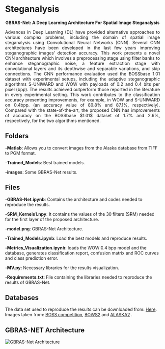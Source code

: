 # Steganalysis


<p align="center"><strong>GBRAS-Net: A Deep Learning Architecture For Spatial Image Steganalysis</strong></p>


<p align="justify">Advances in Deep Learning (DL) have provided alternative approaches to various complex problems, including the domain of spatial image steganalysis using Convolutional Neural Networks (CNN). Several CNN architectures have been developed in the last few years improving steganographic images' detection accuracy. This work presents a novel CNN architecture which involves a preprocessing stage using filter banks to enhance steganographic noise, a feature extraction stage with convolutional layers and its depthwise and separable variations, and skip connections. The CNN performance evaluation used the BOSSbase 1.01 dataset with experimental setups, including the adaptive steganographic algorithms S-UNIWARD and WOW with payloads of 0.2 and 0.4 bits per pixel (bpp). The results achieved outperform those reported in the literature in every experimental setting. This work contributes to the classification accuracy presenting improvements, for example, in WOW and S-UNIWARD on 0.4bpp. (an accuracy value of 89.8% and 87.1%, respectively). Compared with the state-of-the-art, the proposed CNN has improvements of accuracy on the BOSSbase $1.01$ dataset of 1.7%  and 2.6%, respectively, for the two algorithms mentioned.</p>

## Folders

  -**Matlab**: Allows you to convert images from the Alaska database from TIFF to PGM format.
  
  
  -**Trained_Models**: Best trained models.
  
  
  -**images**: Some GBRAS-Net results.
  

## Files

  -**GBRAS-Net.ipynb**: Contains the architecture and codes needed to reproduce the results.
  
  
  -**SRM_Kernels1.npy**: It contains the values of the 30 filters (SRM) needed for the first layer of the proposed architecture.
  
  
  -**model.png**: GBRAS-Net Architecture.
  
  
  -**Trained_Models.ipynb**: Load the best models and reproduce results.
  
  
  -**Metrics_Visualization.ipynb**: loads the WOW 0.4 bpp model and the database, generates classification report, confusion matrix and ROC curves and class prediction error.
  
  
  -**MV.py**: Necessary libraries for the results visualization.
  
  
  -**Requirements.txt**: File containing the libraries needed to reproduce the results of GBRAS-Net.
  
  
## Databases

The data set used to reproduce the results can be downloaded from: <a href="https://drive.google.com/drive/folders/1G5vdhW11_qKfVC6W8_pfJpstVkXUk1QQ?usp=sharing">Here</a>. Images taken from: <a href="http://agents.fel.cvut.cz/boss/index.php?mode=VIEW&tmpl=materials">BOSS competition</a>, <a href="http://bows2.ec-lille.fr/index.php?mode=VIEW&tmpl=index1">BOWS2</a> and <a href="https://alaska.utt.fr/">ALASKA2</a> .

## GBRAS-NET Architecture


![GBRAS-Net Architecture](https://github.com/BioAITeam/Steganalysis/blob/main/model.jpg?raw=true "GBRAS-Net Architecture")

